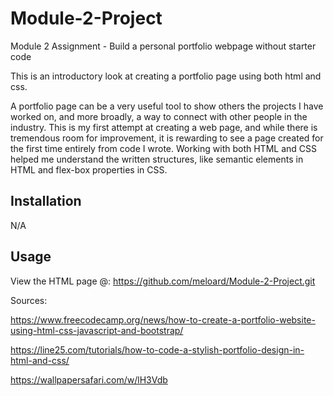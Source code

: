 # Module-2-Project
Module 2 Assignment - Build a personal portfolio webpage without starter code




This is an introductory look at creating a portfolio page using both html and css.


A portfolio page can be a very useful tool to show others the projects I have worked on, and more broadly, a way to connect with other people in the industry. This is my first attempt at creating a web page, and while there is tremendous room for improvement, it is rewarding to see a page created for the first time entirely from code I wrote. Working with both HTML and CSS helped me understand the written structures, like semantic elements in HTML and flex-box properties in CSS. 


## Installation

N/A 

## Usage

View the HTML page @: https://github.com/meloard/Module-2-Project.git


Sources:

https://www.freecodecamp.org/news/how-to-create-a-portfolio-website-using-html-css-javascript-and-bootstrap/

https://line25.com/tutorials/how-to-code-a-stylish-portfolio-design-in-html-and-css/

https://wallpapersafari.com/w/lH3Vdb


